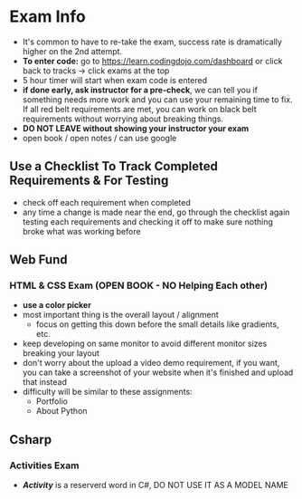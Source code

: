 # Exam Info

- It's common to have to re-take the exam, success rate is dramatically higher on the 2nd attempt.
- **To enter code:** go to https://learn.codingdojo.com/dashboard or click back to tracks -> click exams at the top
- 5 hour timer will start when exam code is entered
- **if done early, ask instructor for a pre-check**, we can tell you if something needs more work and you can use your remaining time to fix. If all red belt requirements are met, you can work on black belt requirements without worrying about breaking things.
- **DO NOT LEAVE without showing your instructor your exam**
- open book / open notes / can use google

## Use a Checklist To Track Completed Requirements & For Testing

- check off each requirement when completed
- any time a change is made near the end, go through the checklist again testing each requirements and checking it off to make sure nothing broke what was working before

## Web Fund

### HTML & CSS Exam (**OPEN BOOK** - NO Helping Each other)

- **use a color picker**
- most important thing is the overall layout / alignment
  - focus on getting this down before the small details like gradients, etc.
- keep developing on same monitor to avoid different monitor sizes breaking your layout
- don't worry about the upload a video demo requirement, if you want, you can take a screenshot of your website when it's finished and upload that instead
- difficulty will be similar to these assignments:
  - Portfolio
  - About Python

## Csharp

### Activities Exam

- ***Activity*** is a reserverd word in C#, DO NOT USE IT AS A MODEL NAME
